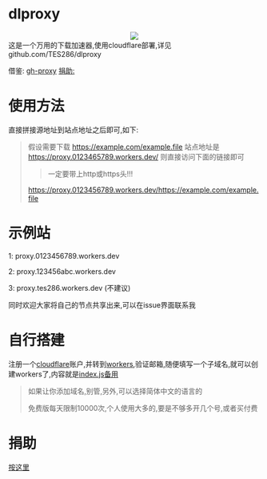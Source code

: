 # dlproxy
<div style="text-align: center;width: 100px;margin: auto;">
<img src="https://dlproxy.tes286.top/logo.svg" style=""/>
</div>
这是一个万用的下载加速器,使用cloudflare部署,详见github.com/TES286/dlproxy

借鉴: [gh-proxy](https://github.com/hunshcn/gh-proxy) [捐助: ](https://dlproxy.tes286.top/Donate.html)

# 使用方法
直接拼接源地址到站点地址之后即可,如下:

> 假设需要下载 https://example.com/example.file 站点地址是 https://proxy.0123465789.workers.dev/ 则直接访问下面的链接即可
>
> > 一定要带上http或https头!!!
>
> https://proxy.0123456789.workers.dev/https://example.com/example.file

# 示例站 

1: proxy.0123456789.workers.dev

2: proxy.123456abc.workers.dev

3: proxy.tes286.workers.dev (不建议)

同时欢迎大家将自己的节点共享出来,可以在issue界面联系我

# 自行搭建

注册一个[cloudflare](https://dash.cloudflare.com/)账户,并转到[workers](workers.cloudflare.com),验证邮箱,随便填写一个子域名,就可以创建workers了,内容就是[index.js](https://github.com/TES286/dl_proxy/raw/master/index.js)[备用](https://proxy.0123465789.workers.dev/https://github.com/TES286/dl_proxy/raw/master/index.js)

> 如果让你添加域名,别管,另外,可以选择简体中文的语言的
>
> 免费版每天限制10000次,个人使用大多的,要是不够多开几个号,或者买付费

# 捐助

[按这里](https://dlproxy.tes286.top/Donate.html)
